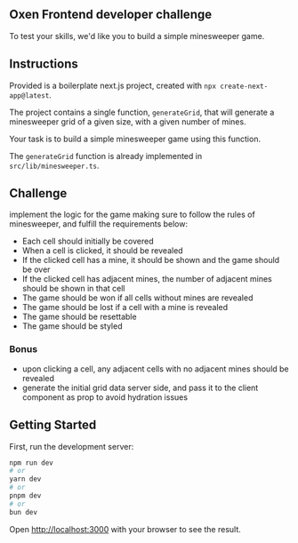 ## Oxen Frontend developer challenge

To test your skills, we'd like you to build a simple minesweeper game.

## Instructions

Provided is a boilerplate next.js project, created with `npx create-next-app@latest`.

The project contains a single function, `generateGrid`, that will generate a minesweeper grid of a given size, with a given number of mines.

Your task is to build a simple minesweeper game using this function.

The `generateGrid` function is already implemented in `src/lib/minesweeper.ts`.

## Challenge

implement the logic for the game making sure to follow the rules of minesweeper, and fulfill the requirements below:

- Each cell should initially be covered
- When a cell is clicked, it should be revealed
- If the clicked cell has a mine, it should be shown and the game should be over
- If the clicked cell has adjacent mines, the number of adjacent mines should be shown in that cell
- The game should be won if all cells without mines are revealed
- The game should be lost if a cell with a mine is revealed
- The game should be resettable
- The game should be styled

### Bonus

- upon clicking a cell, any adjacent cells with no adjacent mines should be revealed
- generate the initial grid data server side, and pass it to the client component as prop to avoid hydration issues

## Getting Started

First, run the development server:

```bash
npm run dev
# or
yarn dev
# or
pnpm dev
# or
bun dev
```

Open [http://localhost:3000](http://localhost:3000) with your browser to see the result.
